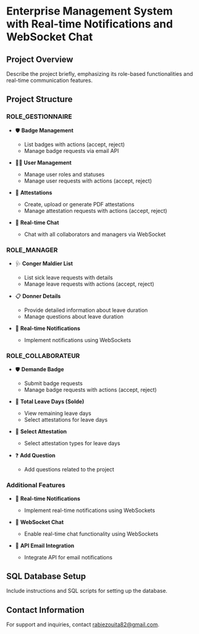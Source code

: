 # Enterprise Management System with Real-time Notifications and WebSocket Chat

## Project Overview
Describe the project briefly, emphasizing its role-based functionalities and real-time communication features.

## Project Structure

### ROLE_GESTIONNAIRE
- 🛡️ **Badge Management**
  - List badges with actions (accept, reject)
  - Manage badge requests via email API

- 🧑‍💼 **User Management**
  - Manage user roles and statuses
  - Manage user requests with actions (accept, reject)

- 📜 **Attestations**
  - Create, upload or generate PDF attestations
  - Manage attestation requests with actions (accept, reject)

- 💬 **Real-time Chat**
  - Chat with all collaborators and managers via WebSocket

### ROLE_MANAGER
- 🩺 **Conger Maldier List**
  - List sick leave requests with details
  - Manage leave requests with actions (accept, reject)

- 📋 **Donner Details**
  - Provide detailed information about leave duration
  - Manage questions about leave duration

- 📢 **Real-time Notifications**
  - Implement notifications using WebSockets

### ROLE_COLLABORATEUR
- 🛡️ **Demande Badge**
  - Submit badge requests
  - Manage badge requests with actions (accept, reject)

- 📅 **Total Leave Days (Solde)**
  - View remaining leave days
  - Select attestations for leave days

- 📄 **Select Attestation**
  - Select attestation types for leave days

- ❓ **Add Question**
  - Add questions related to the project

### Additional Features
- 📢 **Real-time Notifications**
  - Implement real-time notifications using WebSockets

- 💬 **WebSocket Chat**
  - Enable real-time chat functionality using WebSockets

- 📧 **API Email Integration**
  - Integrate API for email notifications

## SQL Database Setup
Include instructions and SQL scripts for setting up the database.

## Contact Information
For support and inquiries, contact [rabiezouita82@gmail.com](mailto:rabiezouita82@gmail.com).
